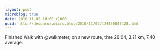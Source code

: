 ```yaml
---
layout: post
microblog: true
date: 2010-11-02 10:00 +1000
guid: http://desparoz.micro.blog/2010/11/02/t29450047428.html
---
```

Finished Walk with @walkmeter, on a new route, time 26:04, 3.21 km, 7.40 average.
